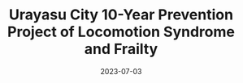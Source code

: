---
title: Urayasu City 10-Year Prevention Project of Locomotion Syndrome and Frailty
date: 2023-07-03
externalURL: https://juntendoproject.studio.site/
---
